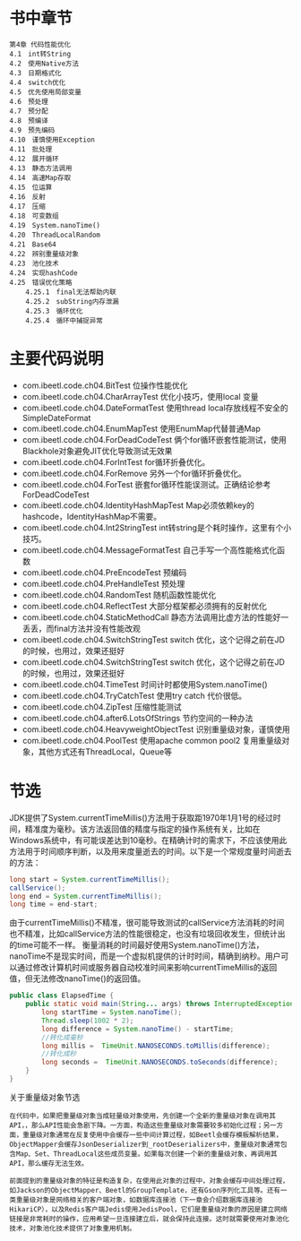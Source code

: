 
# 书中章节
```aidl	
第4章	代码性能优化	
4.1　int转String	
4.2　使用Native方法	
4.3　日期格式化	
4.4　switch优化	
4.5　优先使用局部变量	
4.6　预处理	
4.7　预分配	
4.8　预编译	
4.9　预先编码	
4.10　谨慎使用Exception
4.11　批处理	
4.12　展开循环	
4.13　静态方法调用
4.14　高速Map存取	
4.15　位运算	
4.16　反射	
4.17　压缩	
4.18　可变数组
4.19　System.nanoTime()	
4.20　ThreadLocalRandom	
4.21　Base64	
4.22　辨别重量级对象
4.23　池化技术	
4.24　实现hashCode	
4.25　错误优化策略	
    4.25.1　final无法帮助内联	
    4.25.2　subString内存泄漏	
    4.25.3　循环优化	
    4.25.4　循环中捕捉异常	
```

# 主要代码说明

* com.ibeetl.code.ch04.BitTest  位操作性能优化
* com.ibeetl.code.ch04.CharArrayTest  优化小技巧，使用local 变量
* com.ibeetl.code.ch04.DateFormatTest 使用thread local存放线程不安全的SimpleDateFormat
* com.ibeetl.code.ch04.EnumMapTest  使用EnumMap代替普通Map
* com.ibeetl.code.ch04.ForDeadCodeTest 俩个for循环嵌套性能测试，使用Blackhole对象避免JIT优化导致测试无效果
* com.ibeetl.code.ch04.ForIntTest for循环折叠优化。
* com.ibeetl.code.ch04.ForRemove 另外一个for循环折叠优化。
* com.ibeetl.code.ch04.ForTest 嵌套for循环性能误测试。正确结论参考ForDeadCodeTest
* com.ibeetl.code.ch04.IdentityHashMapTest Map必须依赖key的hashcode，IdentityHashMap不需要。
* com.ibeetl.code.ch04.Int2StringTest int转string是个耗时操作，这里有个小技巧。
* com.ibeetl.code.ch04.MessageFormatTest  自己手写一个高性能格式化函数
* com.ibeetl.code.ch04.PreEncodeTest  预编码
* com.ibeetl.code.ch04.PreHandleTest  预处理
* com.ibeetl.code.ch04.RandomTest  随机函数性能优化
* com.ibeetl.code.ch04.ReflectTest  大部分框架都必须拥有的反射优化
* com.ibeetl.code.ch04.StaticMethodCall  静态方法调用比虚方法的性能好一丢丢，而final方法并没有性能改观
* com.ibeetl.code.ch04.SwitchStringTest  switch 优化，这个记得之前在JD的时候，也用过，效果还挺好
* com.ibeetl.code.ch04.SwitchStringTest  switch 优化，这个记得之前在JD的时候，也用过，效果还挺好
* com.ibeetl.code.ch04.TimeTest 时间计时都使用System.nanoTime()
* com.ibeetl.code.ch04.TryCatchTest 使用try catch 代价很低。
* com.ibeetl.code.ch04.ZipTest 压缩性能测试
* com.ibeetl.code.ch04.after6.LotsOfStrings 节约空间的一种办法
* com.ibeetl.code.ch04.HeavyweightObjectTest 识别重量级对象，谨慎使用
* com.ibeetl.code.ch04.PoolTest 使用apache common pool2 复用重量级对象，其他方式还有ThreadLocal，Queue等







# 节选


JDK提供了System.currentTimeMillis()方法用于获取距1970年1月1号的经过时间，精准度为毫秒。该方法返回值的精度与指定的操作系统有关，比如在Windows系统中，有可能误差达到10毫秒。在精确计时的需求下，不应该使用此方法用于时间顺序判断，以及用来度量逝去的时间。以下是一个常规度量时间逝去的方法：

```java
long start = System.currentTimeMillis();
callService();
long end = System.currentTimeMillis();
long time = end-start;
```


由于currentTimeMillis()不精准，很可能导致测试的callService方法消耗的时间也不精准，比如callService方法的性能很稳定，也没有垃圾回收发生，但统计出的time可能不一样。
衡量消耗的时间最好使用System.nanoTime()方法，nanoTime不是现实时间，而是一个虚拟机提供的计时时间，精确到纳秒。用户可以通过修改计算机时间或服务器自动校准时间来影响currentTimeMillis的返回值，但无法修改nanoTime()的返回值。
```java
public class ElapsedTime {
	public static void main(String... args) throws InterruptedException {
		long startTime = System.nanoTime();
		Thread.sleep(1002 * 2);
		long difference = System.nanoTime() - startTime;
		//转化成毫秒
		long millis =  TimeUnit.NANOSECONDS.toMillis(difference);
		//转化成秒
		long seconds =  TimeUnit.NANOSECONDS.toSeconds(difference);
	}
}
```

关于重量级对象节选


```aidl
在代码中，如果把重量级对象当成轻量级对象使用，先创建一个全新的重量级对象在调用其API，，那么API性能会急剧下降。一方面，构造这些重量级对象需要较多初始化过程；另一方面，重量级对象通常在反复使用中会缓存一些中间计算过程，如Beetl会缓存模板解析结果，ObjectMapper会缓存JsonDeserializer到_rootDeserializers中，重量级对象通常包含Map、Set、ThreadLocal这些成员变量。如果每次创建一个新的重量级对象，再调用其API，那么缓存无法生效。
```

```aidl
前面提到的重量级对象的特征是构造复杂，在使用此对象的过程中，对象会缓存中间处理过程，如Jackson的ObjectMapper、Beetl的GroupTemplate，还有Gson序列化工具等。还有一类重量级对象是网络相关的客户端对象，如数据库连接池（下一章会介绍数据库连接池HikariCP），以及Redis客户端Jedis使用JedisPool，它们是重量级对象的原因是建立网络链接是非常耗时的操作，应用希望一旦连接建立后，就会保持此连接。这时就需要使用对象池化技术，对象池化技术提供了对象重用机制。
```